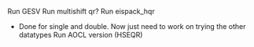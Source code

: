 Run GESV
Run multishift qr?
Run eispack_hqr
* Done for single and double. Now just need to work on trying the other datatypes
Run AOCL version (HSEQR)
